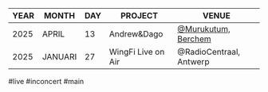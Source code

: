 
| YEAR | MONTH   | DAY | PROJECT            | VENUE                                           |
| ---- | ------- | --- | ------------------ | ----------------------------------------------- |
| 2025 | APRIL   | 13  | Andrew&Dago        | [@Murukutum, Berchem](https://www.murukutum.be) |
| 2025 | JANUARI | 27  | WingFi Live on Air | @RadioCentraal, Antwerp                         |


#live #inconcert #main


